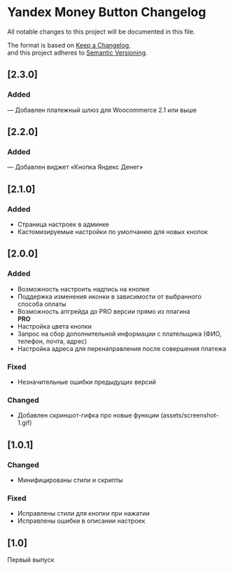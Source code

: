 # Yandex Money Button Changelog
All notable changes to this project will be documented in this file.

The format is based on [Keep a Changelog](https://keepachangelog.com/en/1.0.0/),  
and this project adheres to [Semantic Versioning](https://semver.org/spec/v2.0.0.html).

## [2.3.0]
### Added
— Добавлен платежный шлюз для Woocommerce 2.1 или выше

## [2.2.0]
### Added
— Добавлен виджет «Кнопка Яндекс Денег»

## [2.1.0]
### Added
- Страница настроек в админке  
- Кастомизируемые настройки по умолчанию для новых кнопок  

## [2.0.0]
### Added
- Возможность настроить надпись на кнопке  
- Поддержка изменения иконки в зависимости от выбранного способа оплаты  
- Возможность апгрейда до PRO версии прямо из плагина  
**PRO**  
- Настройка цвета кнопки  
- Запрос на сбор дополнительной информации с плательщика (ФИО, телефон, почта, адрес)  
- Настройка адреса для перенаправления после совершения платежа  

### Fixed
- Незначительные ошибки предыдущих версий

### Changed
- Добавлен скриншот-гифка про новые функции (assets/screenshot-1.gif)


## [1.0.1]
### Changed
- Минифицированы стили и скрипты

### Fixed
- Исправлены стили для кнопки при нажатии   
- Исправлены ошибки в описании настроек  


## [1.0]
Первый выпуск
